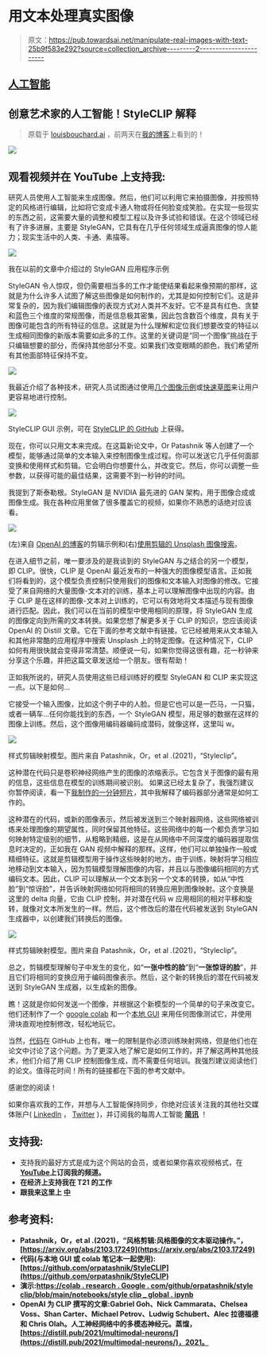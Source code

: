 # 用文本处理真实图像

> 原文：<https://pub.towardsai.net/manipulate-real-images-with-text-25b9f583e292?source=collection_archive---------2----------------------->

## [人工智能](https://towardsai.net/p/category/artificial-intelligence)

## 创意艺术家的人工智能！StyleCLIP 解释

> 原载于 [louisbouchard.ai](https://www.louisbouchard.ai/styleclip/) ，前两天在[我的博客](https://www.louisbouchard.ai/styleclip/)上看到的！

![](img/7b121c44f67922a8e5594a0c736e2fd8.png)

## 观看视频并在 YouTube 上支持我:

研究人员使用人工智能来生成图像。然后，他们可以利用它来拍摄图像，并按照特定的风格进行编辑，比如将它变成卡通人物或将任何脸变成笑脸。在实现一些现实的东西之前，这需要大量的调整和模型工程以及许多试验和错误。在这个领域已经有了许多进展，主要是 StyleGAN，它具有在几乎任何领域生成逼真图像的惊人能力；现实生活中的人类、卡通、素描等。

![](img/3c18c2569e5b605d2563d7c23e560641.png)

我在以前的文章中介绍过的 StyleGAN 应用程序示例

StyleGAN 令人惊叹，但仍需要相当多的工作才能使结果看起来像预期的那样，这就是为什么许多人试图了解这些图像是如何制作的，尤其是如何控制它们。这是非常复杂的，因为我们编辑图像的表现方式对人类并不友好。它不是具有红色、贪婪和蓝色三个维度的常规图像，而是信息极其密集，因此包含数百个维度，具有关于图像可能包含的所有特征的信息。这就是为什么理解和定位我们想要改变的特征以生成相同图像的新版本需要如此多的工作。这里的关键词是“同一个图像”挑战在于只编辑想要的部分，而保持其他部分不变。如果我们改变眼睛的颜色，我们希望所有其他面部特征保持不变。

[![](img/d6d4f598ae72cf7f2fb082a3e0a0d220.png)](https://www.louisbouchard.ai/learnai/)

我最近介绍了各种技术，研究人员试图通过使用[几个图像示例](https://www.youtube.com/watch?v=vz_wEQkTLk0&t=1s)或[快速草图](https://www.youtube.com/watch?v=xoEkSWJSm1k)来让用户更容易地进行控制。

![](img/d8a4a9ed79fcb52cdc31bcf1a8c2cf82.png)

StyleCLIP GUI 示例，可在 [StyleCLIP 的 GitHub](https://github.com/orpatashnik/StyleCLIP) 上获得。

现在，你可以只用文本来完成。在这篇新论文中，Or Patashnik 等人创建了一个模型，能够通过简单的文本输入来控制图像生成过程。你可以发送它几乎任何面部变换和使用样式和剪辑。它会明白你想要什么，并改变它。然后，你可以调整一些参数，以获得可能的最佳结果，这需要不到一秒钟的时间。

我提到了斯泰勒根。StyleGAN 是 NVIDIA 最先进的 GAN 架构，用于图像合成或图像生成。我在各种应用里做了很多覆盖它的视频，如果你不熟悉的话绝对应该看。

![](img/627916672d445b419862391ed85fef97.png)

(左)来自 [OpenAI 的博客](https://openai.com/blog/clip/)的剪辑示例和(右)[使用剪辑的 Unsplash 图像搜索](https://github.com/haltakov/natural-language-image-search)。

在进入细节之前，唯一要涉及的是我谈到的 StyleGAN 与之结合的另一个模型，即 CLIP。很快，CLIP 是 OpenAI 最近发布的一种强大的图像模型语言。正如我们将看到的，这个模型负责控制只使用我们的图像和文本输入对图像的修改。它接受了来自网络的大量图像-文本对的训练，基本上可以理解图像中出现的内容。由于 CLIP 是在这样的图像-文本对上训练的，它可以有效地将文本描述与现有图像进行匹配。因此，我们可以在当前的模型中使用相同的原理，将 StyleGAN 生成的图像定向到所需的文本转换。如果您想了解更多关于 CLIP 的知识，您应该阅读 OpenAI 的 Distill 文章。它在下面的参考文献中有链接。它已经被用来从文本输入和其他非常酷的应用程序中搜索 Unsplash 上的特定图像。在这种情况下，CLIP 如何有用很快就会变得非常清楚。顺便说一句，如果你觉得这很有趣，花一秒钟来分享这个乐趣，并把这篇文章发送给一个朋友。很有帮助！

正如我所说的，研究人员使用这些已经训练好的模型 StyleGAN 和 CLIP 来实现这一点。以下是如何…

它接受一个输入图像，比如这个例子中的人脸。但是它也可以是一匹马，一只猫，或者一辆车…任何你能找到的东西，一个 StyleGAN 模型，用足够的数据在这样的图像上训练。然后，这个图像用编码器编码成潜码，就像这样，这里叫 w。

![](img/c6a729dd8f7d6eac6c80f76244a4a95c.png)

样式剪辑映射模型。图片来自 Patashnik，Or，et al .(2021)，“Styleclip”。

这种潜在代码只是卷积神经网络产生的图像的浓缩表示。它包含关于图像的最有用的信息，这些信息在模型的训练期间被识别。
如果这已经太复杂了，我强烈建议你暂停阅读，看一下[我制作的一分钟短片](https://www.youtube.com/watch?v=rt-J9YJVvv4)，其中我解释了编码器部分通常是如何工作的。

这种潜在的代码，或新的图像表示，然后被发送到三个映射器网络，这些网络被训练来处理图像的期望属性，同时保留其他特征。这些网络中的每一个都负责学习如何映射特定级别的细节，从粗略到精细，这是在从网络中不同深度的编码器提取信息时决定的，正如我在 GAN 视频中解释的那样。这样，他们可以单独操作一般或精细特征。这就是剪辑模型用于操作这些映射的地方。由于训练，映射将学习相应地移动到文本输入，因为剪辑模型理解图像的内容，并且以与图像编码相同的方式编码文本。因此，CLIP 可以理解从一个文本到另一个文本的转换，如从“中性脸”到“惊讶脸”，并告诉映射网络如何将相同的转换应用到图像映射。这个变换是这里的 delta 向量，它由 CLIP 控制，并对潜在代码 w 应用相同的相对平移和旋转，就像对文本所发生的一样。然后，这个修改后的潜在代码被发送到 StyleGAN 生成器中，以创建我们转换后的图像。

![](img/c6a729dd8f7d6eac6c80f76244a4a95c.png)

样式剪辑映射模型。图片来自 Patashnik，Or，et al .(2021)，“Styleclip”。

总之，剪辑模型理解句子中发生的变化，如“**一张中性的脸**”到“**一张惊讶的脸**”，并且它们将相同的变换应用于编码图像表示。然后，这个新的转换后的潜在代码被发送到 StyleGAN 生成器，以生成新的图像。

瞧！这就是你如何发送一个图像，并根据这个新模型的一个简单的句子来改变它。他们还制作了一个 [google colab](https://colab.research.google.com/github/orpatashnik/StyleCLIP/blob/main/notebooks/StyleCLIP_global.ipynb) 和一个[本地 GUI](https://github.com/orpatashnik/StyleCLIP) 来用任何图像测试它，并使用滑块直观地控制修改，轻松地玩它。

当然，[代码](https://github.com/orpatashnik/StyleCLIP)在 GitHub 上也有。唯一的限制是你必须训练映射网络，但是他们也在论文中讨论了这个问题。为了更深入地了解它是如何工作的，并了解这两种其他技术，他们介绍了用 CLIP 控制图像生成，而不需要任何培训。我强烈建议阅读他们的论文。值得花时间！所有的链接都在下面的参考文献中。

感谢您的阅读！

如果你喜欢我的工作，并想与人工智能保持同步，你绝对应该关注我的其他社交媒体账户( [LinkedIn](https://www.linkedin.com/in/whats-ai/) ， [Twitter](https://twitter.com/Whats_AI) )，并订阅我的每周人工智能 [**简讯**](http://eepurl.com/huGLT5) ！

## 支持我:

*   支持我的最好方式是成为这个网站的会员，或者如果你喜欢视频格式，在[**YouTube**](https://www.youtube.com/channel/UCUzGQrN-lyyc0BWTYoJM_Sg)**上订阅我的频道。**
*   **在经济上支持我在 T21 的工作**
*   **跟我来这里上 [**中**](https://whats-ai.medium.com/)**

## **参考资料:**

*   **Patashnik，Or，et al .(2021)，“风格剪辑:风格图像的文本驱动操作。”，[https://arxiv.org/abs/2103.17249](https://arxiv.org/abs/2103.17249)**
*   **代码(与本地 GUI 或 colab 笔记本一起使用):[https://github.com/orpatashnik/StyleCLIP](https://github.com/orpatashnik/StyleCLIP)**
*   **演示:[https://colab . research . Google . com/github/orpatashnik/style clip/blob/main/notebooks/style clip _ global . ipynb](https://colab.research.google.com/github/orpatashnik/StyleCLIP/blob/main/notebooks/StyleCLIP_global.ipynb)**
*   **OpenAI 为 CLIP 撰写的文章:Gabriel Goh、Nick Cammarata、Chelsea Voss、Shan Carter、Michael Petrov、Ludwig Schubert、Alec 拉德福德和 Chris Olah。人工神经网络中的多模态神经元。蒸馏，[https://distill.pub/2021/multimodal-neurons/](https://distill.pub/2021/multimodal-neurons/)，2021。**